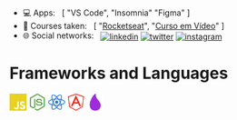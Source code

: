 - :computer: Apps: &nbsp; \[ "VS Code", "Insomnia" "Figma" \]
- :mega: Courses taken: &nbsp; \[ "[Rocketseat](https://rocketseat.com.br/)", "[Curso em Vídeo](https://www.cursoemvideo.com/)" \]
- :globe_with_meridians: Social networks: &nbsp; <a target="_blank" rel="noreferrer" href="https://www.linkedin.com/in/miguel-coruj"><img width="25" align='center' src="https://simpleicons.org/icons/linkedin.svg" alt="linkedin"/></a> <a target="_blank" rel="noreferrer" href="https://www.twitter.com/miguel-coruj"><img width="25" align='center' src="https://simpleicons.org/icons/twitter.svg" alt="twitter"/></a> <a target="_blank" rel="noreferrer" href="https://www.instagram.com/miguel_coruj"><img width="25" align='center' src="https://simpleicons.org/icons/instagram.svg" alt="instagram"/></a>

# Frameworks and Languages

<code><img height="30" src="/img/js.svg"></code>
<code><img height="30" src="/img/node.svg"></code>
<code><img height="30" src="/img/react.svg"></code>
<code><img height="30" src="/img/angular.svg"></code>
<code><img height="30" src="/img/elixir.svg"></code>

